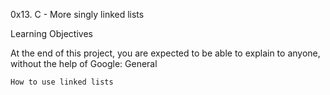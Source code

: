 0x13. C - More singly linked lists

Learning Objectives

At the end of this project, you are expected to be able to explain to anyone, without the help of Google:
General

    How to use linked lists
